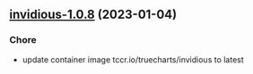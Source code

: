

## [invidious-1.0.8](https://github.com/truecharts/charts/compare/invidious-1.0.7...invidious-1.0.8) (2023-01-04)

### Chore

- update container image tccr.io/truecharts/invidious to latest
  
  